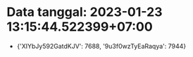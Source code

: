 # Data tanggal: 2023-01-23 13:15:44.522399+07:00

* {'XIYbJy592GatdKJV': 7688, '9u3f0wzTyEaRaqya': 7944}
